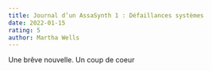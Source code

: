 ```yaml
---
title: Journal d’un AssaSynth 1 : Défaillances systèmes
date: 2022-01-15
rating: 5
author: Martha Wells
---
```


Une brêve nouvelle. Un coup de coeur

